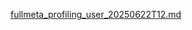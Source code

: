 [fullmeta_profiling_user_20250622T12.md](https://github.com/user-attachments/files/20851245/fullmeta_profiling_user_20250622T12.md)
